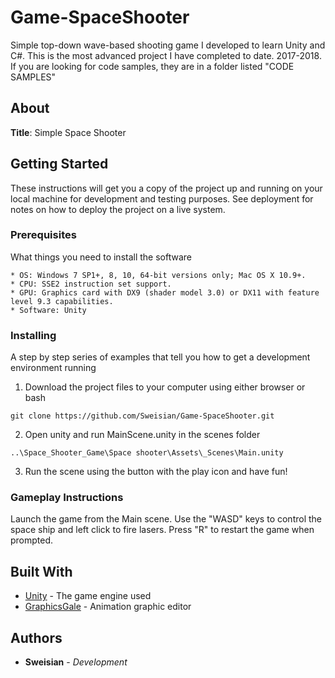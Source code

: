 # Game-SpaceShooter

Simple top-down wave-based shooting game I developed to learn Unity and C#. This is the most advanced project I have completed to date. 2017-2018. If you are looking for code samples, they are in a folder listed "CODE SAMPLES"<br/>

## About
**Title**: Simple Space Shooter

## Getting Started

These instructions will get you a copy of the project up and running on your local machine for development and testing purposes. See deployment for notes on how to deploy the project on a live system.

### Prerequisites

What things you need to install the software

```
* OS: Windows 7 SP1+, 8, 10, 64-bit versions only; Mac OS X 10.9+.
* CPU: SSE2 instruction set support.
* GPU: Graphics card with DX9 (shader model 3.0) or DX11 with feature level 9.3 capabilities.
* Software: Unity
```

### Installing

A step by step series of examples that tell you how to get a development environment running

1. Download the project files to your computer using either browser or bash

```
git clone https://github.com/Sweisian/Game-SpaceShooter.git
```
2. Open unity and run MainScene.unity in the scenes folder

```
..\Space_Shooter_Game\Space shooter\Assets\_Scenes\Main.unity
```
3. Run the scene using the button with the play icon and have fun!

### Gameplay Instructions

Launch the game from the Main scene. 
Use the "WASD" keys to control the space ship and left click to fire lasers. 
Press "R" to restart the game when prompted.

## Built With

* [Unity](https://docs.unity3d.com/Manual/index.html) - The game engine used
* [GraphicsGale](https://graphicsgale.com/us/spec.html) - Animation graphic editor



## Authors

* **Sweisian** - *Development* 

